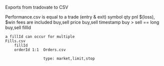 Exports from tradovate to CSV

Performance.csv is equal to a trade (entry & exit)
    symbol
    qty
    pnl $(loss), $win fees are included
    buy,sell price
    buy,sell timestamp buy > sell == long 
    buy,sell fillId

    a fillId can occur for multiple
    Fills.csv
        fillId
        orderId 1:1  Orders.csv

                     type: market,limit,stop